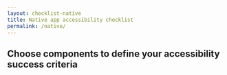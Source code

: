 ```yaml
---
layout: checklist-native
title: Native app accessibility checklist
permalink: /native/
---
```


## Choose components to define your accessibility success criteria